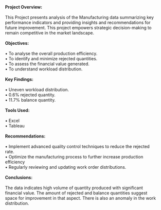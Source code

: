 **Project Overview:**<br/>
<br/>
This Project presents analysis of the Manufacturing data summarizing key performance indicators and providing insights and recommendations for future improvement. This project empowers strategic decision-making to remain competitive in the market landscape.<br/>
<br/>
**Objectives:**<br/>
<br/>
•	To analyse the overall production efficiency.<br/>
•	To identify and minimize rejected quantities. <br/>
•	To assess the financial value generated.<br/>
•	To understand workload distribution. <br/>
<br/>
**Key Findings:**<br/>
<br/>
•	Uneven workload distribution.<br/>
•	0.6% rejected quantity.<br/>
•	11.7% balance quantity.<br/>
<br/>
**Tools Used:**<br/>
<br/>
•	Excel<br/>
•	Tableau<br/>
<br/>
**Recommendations:**<br/>
<br/>
•	Implement advanced quality control techniques to reduce the rejected rate.<br/>
•	Optimize the manufacturing process to further increase production efficiency<br/>
•	Regularly reviewing and updating work order distributions.<br/>
<br/>
**Conclusions:**<br/>
<br/>
The data indicates high volume of quantity produced with significant financial value. The amount of rejected and balance quantities suggest space for improvement in that aspect. There is also an anomaly in the work distribution.
